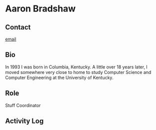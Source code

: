 Aaron Bradshaw
==============

Contact
-------

[email](mailto:aarontravisbradshaw@gmail.com)

Bio
---

In 1993 I was born in Columbia, Kentucky. A little over 18 years
later, I moved somewhere very close to home to study Computer Science
and Computer Engineering at the University of Kentucky.

Role
----

Stuff Coordinator

Activity Log
------------

